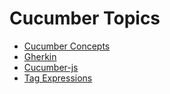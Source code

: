# Cucumber Topics

* [Cucumber Concepts](concepts.md)
* [Gherkin](gherkin.md)
* [Cucumber-js](cucumber-js.md)
* [Tag Expressions](tag-expressions.md)


